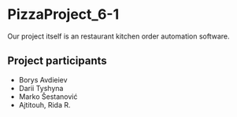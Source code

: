# PizzaProject_6-1

Our project itself is an restaurant kitchen order automation software.

## Project participants

- Borys Avdieiev
- Darii Tyshyna
- Marko Šestanović
- Ajtitouh, Rida R.
